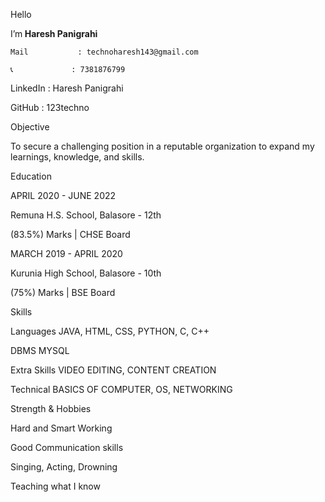 Hello

I’m<b> Haresh Panigrahi</b>

    Mail           : technoharesh143@gmail.com       

    📞             : 7381876799

  LinkedIn : Haresh Panigrahi 

  GitHub    : 123techno

 Objective

To secure a challenging position in a reputable organization to expand my learnings, knowledge, and skills.

  Education

APRIL  2020 - JUNE 2022

Remuna H.S. School, Balasore - 12th

(83.5%) Marks | CHSE Board

MARCH  2019 - APRIL 2020

Kurunia High School, Balasore - 10th

(75%) Marks | BSE Board

Skills

Languages     JAVA, HTML,  CSS,  PYTHON,  C,  C++  

DBMS                MYSQL

Extra Skills  VIDEO EDITING,  CONTENT CREATION

 Technical     BASICS OF COMPUTER,  OS, NETWORKING

 

Strength & Hobbies 

Hard and Smart Working

Good Communication skills

Singing, Acting, Drowning

Teaching what I know 



